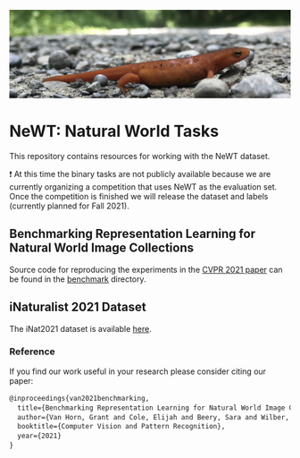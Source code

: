![Banner](assets/newt.jpeg)

# NeWT: Natural World Tasks

This repository contains resources for working with the NeWT dataset. 

:exclamation: At this time the binary tasks are not publicly available because we are currently organizing a competition that uses NeWT as the evaluation set. Once the competition is finished we will release the dataset and labels (currently planned for Fall 2021).

## Benchmarking Representation Learning for Natural World Image Collections

Source code for reproducing the experiments in the [CVPR 2021 paper](https://arxiv.org/abs/2103.16483) can be found in the [benchmark](benchmark/) directory. 

## iNaturalist 2021 Dataset

The iNat2021 dataset is available [here](https://github.com/visipedia/inat_comp/tree/master/2021).


### Reference  
If you find our work useful in your research please consider citing our paper:  

```latex
@inproceedings{van2021benchmarking,
  title={Benchmarking Representation Learning for Natural World Image Collections},
  author={Van Horn, Grant and Cole, Elijah and Beery, Sara and Wilber, Kimberly and Belongie, Serge and Mac Aodha, Oisin},
  booktitle={Computer Vision and Pattern Recognition},
  year={2021}
}
```
